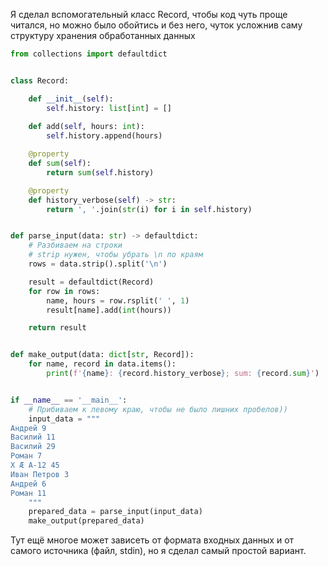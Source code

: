 Я сделал вспомогательный класс Record, чтобы код чуть проще читался, но можно было обойтись и без него, чуток усложнив саму структуру хранения обработанных данных

```python
from collections import defaultdict


class Record:

    def __init__(self):
        self.history: list[int] = []
    
    def add(self, hours: int):
        self.history.append(hours)

    @property
    def sum(self):
        return sum(self.history)

    @property
    def history_verbose(self) -> str:
        return ', '.join(str(i) for i in self.history)


def parse_input(data: str) -> defaultdict:
    # Разбиваем на строки
    # strip нужен, чтобы убрать \n по краям
    rows = data.strip().split('\n')

    result = defaultdict(Record)
    for row in rows:
        name, hours = row.rsplit(' ', 1)
        result[name].add(int(hours))

    return result


def make_output(data: dict[str, Record]):
    for name, record in data.items():
        print(f'{name}: {record.history_verbose}; sum: {record.sum}')


if __name__ == '__main__':
    # Прибиваем к левому краю, чтобы не было лишних пробелов))
    input_data = """
Андрей 9
Василий 11
Василий 29
Роман 7
X Æ A-12 45
Иван Петров 3
Андрей 6
Роман 11
    """
    prepared_data = parse_input(input_data)
    make_output(prepared_data)

```

Тут ещё многое может зависеть от формата входных данных и от самого источника (файл, stdin), но я сделал самый простой вариант.
